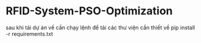 # RFID-System-PSO-Optimization
sau khi tải dự án về cần chạy lệnh để tải các thư viện cần thiết về 
pip install -r requirements.txt

